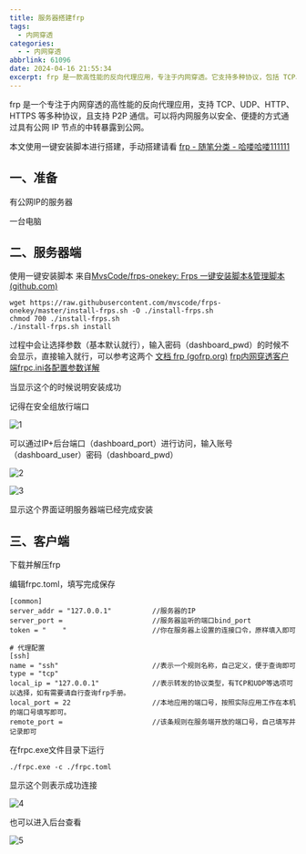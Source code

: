 ```yaml
---
title: 服务器搭建frp
tags:
  - 内网穿透
categories:
  - - 内网穿透
abbrlink: 61096
date: 2024-04-16 21:55:34
excerpt: frp 是一款高性能的反向代理应用，专注于内网穿透。它支持多种协议，包括 TCP、UDP、HTTP、HTTPS 等，并且具备 P2P 通信功能。使用 frp，您可以安全、便捷地将内网服务暴露到公网，通过拥有公网 IP 的节点进行中转
---
```


frp 是一个专注于内网穿透的高性能的反向代理应用，支持 TCP、UDP、HTTP、HTTPS 等多种协议，且支持 P2P 通信。可以将内网服务以安全、便捷的方式通过具有公网 IP 节点的中转暴露到公网。

本文使用一键安装脚本进行搭建，手动搭建请看 [frp - 随笔分类 - 哈喽哈喽111111](https://www.cnblogs.com/hahaha111122222/category/1171545.html)

## 一、准备

有公网IP的服务器

一台电脑

## 二、服务器端

使用一键安装脚本 来自[MvsCode/frps-onekey: Frps 一键安装脚本&管理脚本 (github.com)](https://github.com/MvsCode/frps-onekey?tab=readme-ov-file)

```
wget https://raw.githubusercontent.com/mvscode/frps-onekey/master/install-frps.sh -O ./install-frps.sh
chmod 700 ./install-frps.sh
./install-frps.sh install
```

过程中会让选择参数（基本默认就行），输入密码（dashboard\_pwd）的时候不会显示，直接输入就行，可以参考这两个 [文档 frp (gofrp.org)](https://gofrp.org/zh-cn/docs/) [frp内网穿透客户端frpc.ini各配置参数详解](https://www.cnblogs.com/hahaha111122222/p/8508988.html)

当显示这个的时候说明安装成功

记得在安全组放行端口

![1](https://upyun.525866.xyz/photo/frp/1.png)

可以通过IP+后台端口（dashboard\_port）进行访问，输入账号（dashboard\_user）密码（dashboard\_pwd）

![2](https://upyun.525866.xyz/photo/frp/3.png)

![3](https://upyun.525866.xyz/photo/frp/2.png)

显示这个界面证明服务器端已经完成安装

## 三、客户端

下载并解压frp

编辑frpc.toml，填写完成保存

```
[common]
server_addr = "127.0.0.1"          //服务器的IP
server_port =                      //服务器监听的端口bind_port
token = "    "                     //你在服务器上设置的连接口令，原样填入即可

# 代理配置
[ssh]
name = "ssh"                       //表示一个规则名称，自己定义，便于查询即可
type = "tcp"
local_ip = "127.0.0.1"             //表示转发的协议类型，有TCP和UDP等选项可以选择，如有需要请自行查询frp手册。
local_port = 22                    //本地应用的端口号，按照实际应用工作在本机的端口号填写即可。
remote_port =                      //该条规则在服务端开放的端口号，自己填写并记录即可
```

在frpc.exe文件目录下运行

```
./frpc.exe -c ./frpc.toml
```

显示这个则表示成功连接

![4](https://upyun.525866.xyz/photo/frp/5.png)

也可以进入后台查看

![5](https://upyun.525866.xyz/photo/frp/4.png)